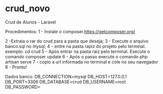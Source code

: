 # crud_novo
Crud de Alunos - Laravel

Procedimentos:
1 - Instale o composer.https://getcomposer.org/ <br/>

2 -Extraia o rar do crud para a pasta que deseja;
3 - Execute o arquivo banco.sql no mysql;
4 - entre na pasta rapiz do projeto pelo terminal. exemplo: cd crud
5 - Após entrar na pasta raiz pelo terminal. Execute o comando composer update
6 - Após o passo execute o comando php artisan serve
7 - copio a url informada no terminal e cole no seu navegador
8 - Pronto!

Dados banco:
DB_CONNECTION=mysql
DB_HOST=127.0.0.1
DB_PORT=3306
DB_DATABASE=crud
DB_USERNAME=root
DB_PASSWORD=

